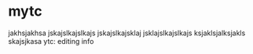 mytc
====

jakhsjakhsa
jskajslkajslkajs
jskajslkajsklaj
jsklajslkajslkajs
ksjaklsjalksjakls
skajsjkasa
ytc: editing info
